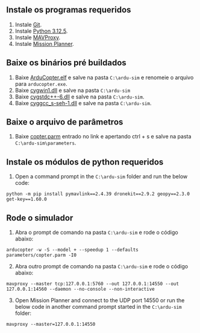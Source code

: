 ## Instale os programas requeridos
1. Instale [Git](https://github.com/git-for-windows/git/releases/download/v2.45.1.windows.1/Git-2.45.1-64-bit.exe).
2. Instale [Python 3.12.5](https://www.python.org/ftp/python/3.12.5/python-3.12.5-amd64.exe).
3. Instale [MAVProxy](https://firmware.ardupilot.org/Tools/MAVProxy/MAVProxySetup-latest.exe).
4. Instale [Mission Planner](https://firmware.ardupilot.org/Tools/MissionPlanner/MissionPlanner-latest.msi).

## Baixe os binários pré buildados
1. Baixe [ArduCopter.elf](https://firmware.ardupilot.org/Tools/MissionPlanner/sitl/CopterStable/ArduCopter.elf) e salve na pasta `C:\ardu-sim` e renomeie o arquivo para `arducopter.exe`.
2. Baixe [cygwin1.dll](https://firmware.ardupilot.org/Tools/MissionPlanner/sitl/CopterStable/cygwin1.dll) e salve na pasta `C:\ardu-sim`
3. Baixe [cygstdc++-6.dll](https://firmware.ardupilot.org/Tools/MissionPlanner/sitl/CopterStable/cygstdc++-6.dll) e salve na pasta `C:\ardu-sim`.
4. Baixe [cyggcc_s-seh-1.dll](https://firmware.ardupilot.org/Tools/MissionPlanner/sitl/CopterStable/cyggcc_s-seh-1.dll) e salve na pasta `C:\ardu-sim`.

## Baixe o arquivo de parâmetros
1. Baixe [copter.parm](https://raw.githubusercontent.com/ArduPilot/ardupilot/master/Tools/autotest/default_params/copter.parm) entrado no link e apertando ctrl + s e salve na pasta `C:\ardu-sim\parameters`.

## Instale os módulos de python requeridos
1. Open a command prompt in the `C:\ardu-sim` folder and run the below code:
```shell
python -m pip install pymavlink==2.4.39 dronekit==2.9.2 geopy==2.3.0 get-key==1.60.0
```

## Rode o simulador
1. Abra o prompt de comando na pasta `C:\ardu-sim` e rode o código abaixo:
```shell
arducopter -w -S --model + --speedup 1 --defaults parameters/copter.parm -I0
```
2. Abra outro prompt de comando na pasta `C:\ardu-sim` e rode o código abaixo:
```shell
mavproxy --master tcp:127.0.0.1:5760 --out 127.0.0.1:14550 --out 127.0.0.1:14560 --daemon --no-console --non-interactive
```
3. Open Mission Planner and connect to the UDP port 14550 or run the below code in another command prompt started in the `C:\ardu-sim` folder:
```shell
mavproxy --master=127.0.0.1:14550
```